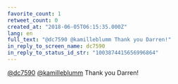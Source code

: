 ```yaml
---
favorite_count: 1
retweet_count: 0
created_at: "2018-06-05T06:15:35.000Z"
lang: en
full_text: "@dc7590 @kamilleblumm Thank you Darren!"
in_reply_to_screen_name: dc7590
in_reply_to_status_id_str: "1003874415656996864"
---
```


[@dc7590](https://twitter.com/dc7590)
[@kamilleblumm](https://twitter.com/kamilleblumm) Thank you Darren!
